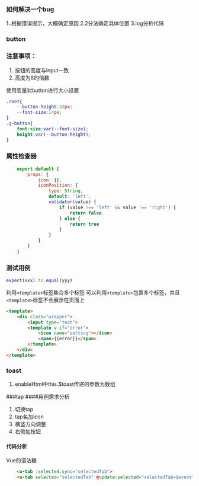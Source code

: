 ### 如何解决一个bug
1..根据错误提示，大概确定原因
2.2分法确定具体位置
3.log分析代码
### button

### 注意事项：

1. 按钮的高度与input一致
2. 高度为8的倍数

使用变量对button进行大小设置

```css
.root{
    --button-height:32px;
    --font-size:14px;
}
.g-button{
    font-size:var(--font-size);
    height:var(--button-height);
}
```
### 属性检查器
```javascript
    export default {
        props: {
            icon: {},
            iconPosition: {
                type: String,
                default: 'left',
                validator(value) {
                    if (value !== 'left' && value !== 'right') {
                        return false
                    } else {
                        return true
                    }
                }
            }
        }
    }
```
### 测试用例
```javascript
expect(xxx).to.equal(yyy)
```

利用`<template>`标签集合多个标签
可以利用`<template>`包裹多个标签，并且`<template>`标签不会展示在页面上
```html
<template>
    <div class="wrapper">
        <input type="text">
        <template v-if="error">
            <icon name="setting"></icon>
            <span>{{error}}</span>
        </template>
    </div>
</template>
```


### toast
 1. enableHtml中this.$toast传递的参数为数组
 
 ###tap
 ####用例需求分析
 1. 切换tap
 2. tap名加icon
 3. 横竖方向调整
 4. 右侧加按钮
 #### 代码分析
 Vue的语法糖
 ```html
     <u-tab :selected.sync="selectedTab">
     <u-tab selected="selectedTab" @update:selected="selectedTab=$event">
```
